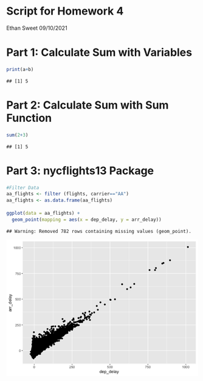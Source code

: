 Script for Homework 4
================
Ethan Sweet
09/10/2021

# Part 1: Calculate Sum with Variables

``` r
print(a+b)
```

    ## [1] 5

# Part 2: Calculate Sum with Sum Function

``` r
sum(2+3)
```

    ## [1] 5

# Part 3: nycflights13 Package

``` r
#Filter Data
aa_flights <- filter (flights, carrier=="AA")
aa_flights <- as.data.frame(aa_flights)

ggplot(data = aa_flights) +
  geom_point(mapping = aes(x = dep_delay, y = arr_delay))
```

    ## Warning: Removed 782 rows containing missing values (geom_point).

![](homework_4_files/figure-gfm/unnamed-chunk-3-1.png)<!-- -->
